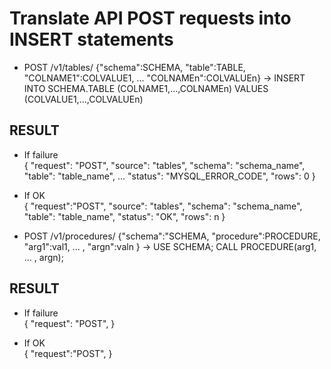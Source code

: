 # Translate API POST requests into INSERT statements  
  
* POST /v1/tables/ {"schema":SCHEMA, "table":TABLE, "COLNAME1":COLVALUE1, ... "COLNAMEn":COLVALUEn} → INSERT INTO SCHEMA.TABLE (COLNAME1,...,COLNAMEn) VALUES (COLVALUE1,...,COLVALUEn)  

## RESULT  
* If failure  
 {
  "request": "POST",
  "source": "tables",
  "schema": "schema_name",
  "table": "table_name",
  ...
  "status": "MYSQL_ERROR_CODE",
  "rows": 0
} 

* If OK  
{
  "request":"POST",
  "source": "tables",
  "schema": "schema_name",
  "table": "table_name",
  "status": "OK",
  "rows": n
}

* POST /v1/procedures/ {"schema":"SCHEMA, "procedure":PROCEDURE, "arg1":val1, ... , "argn":valn } → USE SCHEMA; CALL PROCEDURE(arg1, ... , argn);

## RESULT
* If failure  
{
  "request": "POST",
} 

* If OK  
{
  "request":"POST",
}
